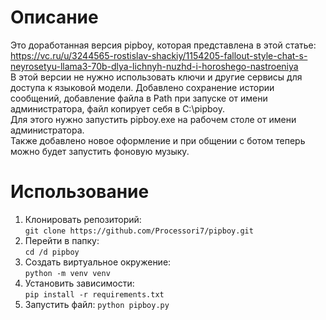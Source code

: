 # Описание
Это доработанная версия pipboy, которая представлена в этой статье: https://vc.ru/u/3244565-rostislav-shackiy/1154205-fallout-style-chat-s-neyrosetyu-llama3-70b-dlya-lichnyh-nuzhd-i-horoshego-nastroeniya   
В этой версии не нужно использовать ключи и другие сервисы для доступа к языковой модели. 
Добавлено сохранение истории сообщений, добавление файла в Path при запуске от имени администратора, файл копирует себя в C:\pipboy.  
Для этого нужно запустить pipboy.exe на рабочем столе от имени администратора.  
Также добавлено новое оформление и при общении с ботом теперь можно будет запустить фоновую музыку.
# Использование
1. Клонировать репозиторий:  
```git clone https://github.com/Processori7/pipboy.git```
2. Перейти в папку:  
```cd /d pipboy```
3. Создать виртуальное окружение:  
```python -m venv venv```
4. Установить зависимости:  
```pip install -r requirements.txt```
5. Запустить файл: 
```python pipboy.py```
